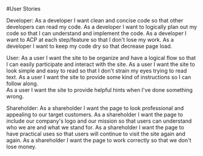 #User Stories


Developer:
As a developer I want clean and concise code so that other developers can read my code.
As a developer I want to logically plan out my code so that I can understand and implement the code.
As a developer I want to ACP at each step/feature so that I don't lose my work.
As a developer I want to keep my code dry so that decrease page load.


User:
As a user I want the site to be organize and have a logical flow so that I can easily participate and interact with the site.
As a user I want the site to look simple and easy to read so that I don't strain my eyes trying to read text.
As a user I want the site to provide some kind of instructions so I can follow along.  
As a user I want the site to provide helpful hints when I've done something wrong.




Shareholder:
As a shareholder I want the page to look professional and appealing to our target customers.
As a shareholder I want the page to include our company's logo and our mission so that users can understand who we are and what we stand for.
As a shareholder I want the page to have practical uses so that users will continue to visit the site again and again.
As a shareholder I want the page to work correctly so that we don't lose money.
